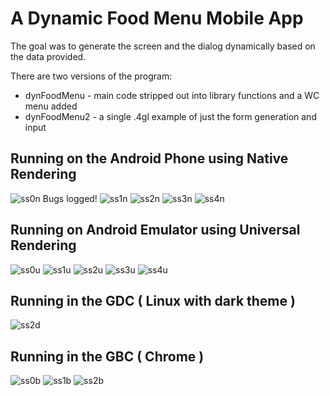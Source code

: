 # A Dynamic Food Menu Mobile App

The goal was to generate the screen and the dialog dynamically based on the data provided.

There are two versions of the program:
* dynFoodMenu - main code stripped out into library functions and a WC menu added
* dynFoodMenu2 - a single .4gl example of just the form generation and input

## Running on the Android Phone using Native Rendering
![ss0n](https://github.com/neilm-fourjs/dynFoodMenu/raw/master/screenshots/ss0nat.png "SS0NAT") Bugs logged!
![ss1n](https://github.com/neilm-fourjs/dynFoodMenu/raw/master/screenshots/ss1nat.png "SS1NAT")
![ss2n](https://github.com/neilm-fourjs/dynFoodMenu/raw/master/screenshots/ss2nat.png "SS2NAT")
![ss3n](https://github.com/neilm-fourjs/dynFoodMenu/raw/master/screenshots/ss3nat.png "SS3NAT")
![ss4n](https://github.com/neilm-fourjs/dynFoodMenu/raw/master/screenshots/ss4nat.png "SS4NAT")

## Running on Android Emulator using Universal Rendering
![ss0u](https://github.com/neilm-fourjs/dynFoodMenu/raw/master/screenshots/ss0ur.png "SS0UA")
![ss1u](https://github.com/neilm-fourjs/dynFoodMenu/raw/master/screenshots/ss1ur.png "SS1UA")
![ss2u](https://github.com/neilm-fourjs/dynFoodMenu/raw/master/screenshots/ss2ur.png "SS2UA")
![ss3u](https://github.com/neilm-fourjs/dynFoodMenu/raw/master/screenshots/ss3ur.png "SS3UA")
![ss4u](https://github.com/neilm-fourjs/dynFoodMenu/raw/master/screenshots/ss4ur.png "SS4UA")

## Running in the GDC ( Linux with dark theme )
![ss2d](https://github.com/neilm-fourjs/dynFoodMenu/raw/master/screenshots/ss2gdc.png "SS2D")

## Running in the GBC ( Chrome )
![ss0b](https://github.com/neilm-fourjs/dynFoodMenu/raw/master/screenshots/ss1gbc.png "SS0B")
![ss1b](https://github.com/neilm-fourjs/dynFoodMenu/raw/master/screenshots/ss2gbc.png "SS1B")
![ss2b](https://github.com/neilm-fourjs/dynFoodMenu/raw/master/screenshots/ss2gbc.png "SS2B")
